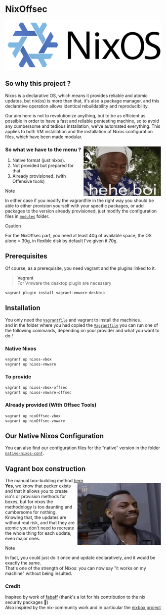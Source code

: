 # NixOffsec  
<p align="center">
  <img src="./Images/NixOS.svg" width="550" height="160" alt="Nixos Forever" />
</p>  

## So why this project ?

Nixos is a declarative OS, which means it provides reliable and atomic updates. but nix(os) is more than that, it's also a package manager. and this declarative operation allows identical rebuildability and reproducibility.   

Our aim here is not to revolutionize anything, but to be as efficient as possible in order to have a fast and reliable pentesting machine, so to avoid any cumbersome and tedious installation, we've automated everything. This applies to both VM installation and the installation of Nixos configuration files, which have been made modular.  

### So what we have to the menu ? <img src="./Images/hehe_boi.gif" align="right" width="250" height="160" />  
1. Native format (just nixos).
2. Not provided but prepared for that. 
3. Already provisioned. (with Offensive tools)  

> [!NOTE]  
> In either case if you modify the vagrantfile in the right way you should be able to either provision yourself with your specific packages, or add packages to the version already provisioned, just modify the configuration files in [`modules`](./modules) folder.  

> [!CAUTION]  
> For the NixOffsec part, you need at least 40g of available space, the OS alone =  30g, in flexible disk by default I've given it 70g.  

## Prerequisites  
Of course, as a prerequisite, you need vagrant and the plugins linked to it.  
> [Vagrant](https://developer.hashicorp.com/vagrant/install)  
> For Vmware the desktop plugin are necessary
```
vagrant plugin install vagrant-vmware-desktop
```

## Installation  
You only need the [`Vagrantfile`](./Vagrantfile) and vagrant to install the machines.  
and in the folder where you had copied the [`Vagrantfile`](./Vagrantfile) you can run one of the following commands, depending on your provider and what you want to do !  

### Native Nixos
```
vagrant up nixos-vbox
vagrant up nixos-vmware
```

### To provide  
```
vagrant up nixos-vbox-offsec
vagrant up nixos-vmware-offsec
```

### Already provided (With Offsec Tools)  
```
vagrant up nixOffsec-vbox
vagrant up nixOffsec-vmware
```

## Our Native Nixos Configuration  
You can also find our configuration files for the “native” version in the folder [`native-nixos-conf`](./native-nixos-conf).  

## Vagrant box construction   
The manual box-building method [here](./vagrantBox-construction/README.md).  <img src="./Images/smart.gif" align="right" width="270" height="200" />  
**Yes**, we know that packer exists and that it allows you to create iso's or provision methods for boxes, but for nixos the methodology is too daunting and cumbersome for nothing.  
Knowing that, the updates are without real risk, and that they are atomic you don't need to recreate the whole thing for each update, even major ones.  
> [!NOTE]  
> In fact, you could just do it once and update declaratively, and it would be exactly the same.  
> That's one of the strength of Nixos: you can now say "it works on my machine" without being insulted.

### Credit  
Inspired by work of [fabaff](https://github.com/fabaff) (thank's a lot for his contribution to the nix security packages 🙏)  
Also inspired by the nix-community work and in particular the [nixbox project](https://github.com/nix-community/nixbox)  
